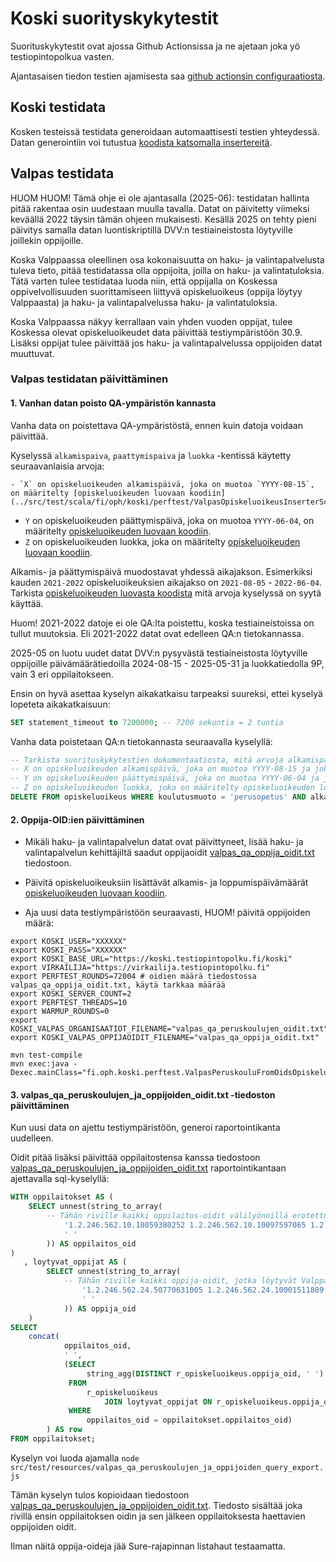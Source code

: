 # Koski suorityskykytestit

Suorituskykytestit ovat ajossa Github Actionsissa ja ne ajetaan joka yö testiopintopolkua vasten.

Ajantasaisen tiedon testien ajamisesta saa [github actionsin configuraatiosta](../.github/workflows/run_performance_tests.yml).

## Koski testidata

Kosken testeissä testidata generoidaan automaattisesti testien yhteydessä. Datan generointiin voi tutustua
[koodista katsomalla insertereitä](../src/test/scala/fi/oph/koski/perftest/).

## Valpas testidata

HUOM HUOM! Tämä ohje ei ole ajantasalla (2025-06): testidatan hallinta pitää rakentaa osin uudestaan muulla tavalla.
Datat on päivitetty viimeksi keväällä 2022 täysin tämän ohjeen mukaisesti. Kesällä 2025 on tehty pieni päivitys samalla
datan luontiskriptillä DVV:n testiaineistosta löytyville joillekin oppijoille.

Koska Valppaassa oleellinen osa kokonaisuutta on haku- ja valintapalvelusta tuleva tieto, pitää testidatassa olla
oppijoita, joilla on haku- ja valintatuloksia. Tätä varten tulee testidataa luoda niin, että oppijalla on Koskessa
oppivelvollisuuden suorittamiseen liittyvä opiskeluoikeus (oppija löytyy Valppaasta) ja haku- ja valintapalvelussa
haku- ja valintatuloksia.

Koska Valppaassa näkyy kerrallaan vain yhden vuoden oppijat, tulee Koskessa olevat opiskeluoikeudet data päivittää
testiympäristöön 30.9. Lisäksi oppijat tulee päivittää jos haku- ja valintapalvelussa oppijoiden datat muuttuvat.

### Valpas testidatan päivittäminen

#### 1. Vanhan datan poisto QA-ympäristön kannasta

Vanha data on poistettava QA-ympäristöstä, ennen kuin datoja voidaan päivittää.

Kyselyssä `alkamispaiva`, `paattymispaiva` ja `luokka` -kentissä käytetty seuraavanlaisia arvoja:

    - `X` on opiskeluoikeuden alkamispäivä, joka on muotoa `YYYY-08-15`, on määritelty [opiskeluoikeuden luovaan koodiin](../src/test/scala/fi/oph/koski/perftest/ValpasOpiskeluoikeusInserterScenario.scala).
- `Y` on opiskeluoikeuden päättymispäivä, joka on muotoa `YYYY-06-04`, on määritelty [opiskeluoikeuden luovaan koodiin](../src/test/scala/fi/oph/koski/perftest/ValpasOpiskeluoikeusInserterScenario.scala).
- `Z` on opiskeluoikeuden luokka, joka on määritelty [opiskeluoikeuden luovaan koodiin](../src/test/scala/fi/oph/koski/perftest/ValpasOpiskeluoikeusInserterScenario.scala).

Alkamis- ja päättymispäivä muodostavat yhdessä aikajakson. Esimerkiksi kauden `2021-2022` opiskeluoikeuksien aikajakso on `2021-08-05` - `2022-06-04`. Tarkista [opiskeluoikeuden luovasta koodista](../src/test/scala/fi/oph/koski/perftest/ValpasOpiskeluoikeusInserterScenario.scala) mitä arvoja kyselyssä on syytä käyttää.

Huom! 2021-2022 datoje ei ole QA:lta poistettu, koska testiaineistoissa on tullut muutoksia. Eli 2021-2022 datat ovat edelleen QA:n tietokannassa.

2025-05 on luotu uudet datat DVV:n pysyvästä testiaineistosta löytyville oppijoille päivämäärätiedoilla
2024-08-15 - 2025-05-31 ja luokkatiedolla 9P, vain 3 eri oppilaitokseen.

Ensin on hyvä asettaa kyselyn aikakatkaisu tarpeaksi suureksi, ettei kyselyä lopeteta aikakatkaisuun:
```sql
SET statement_timeout to 7200000; -- 7200 sekuntia = 2 tuntia
```

Vanha data poistetaan QA:n tietokannasta seuraavalla kyselyllä:

```sql
-- Tarkista suorituskykytestien dokumentaatiosta, mitä arvoja alkamispäivä, päättymispäivä ja luokka tulee olla.
-- X on opiskeluoikeuden alkamispäivä, joka on muotoa YYYY-08-15 ja joka on määritelty opiskeluoikeuden luovaan koodiin.
-- Y on opiskeluoikeuden päättymispäivä, joka on muotoa YYYY-06-04 ja joka on määritelty opiskeluoikeuden luovaan koodiin.
-- Z on opiskeluoikeuden luokka, joka on määritelty opiskeluoikeuden luovaan koodiin.
DELETE FROM opiskeluoikeus WHERE koulutusmuoto = 'perusopetus' AND alkamispaiva = 'X' AND paattymispaiva = 'Y' AND luokka = 'Z';
```

#### 2. Oppija-OID:ien päivittäminen
* Mikäli haku- ja valintapalvelun datat ovat päivittyneet, lisää haku- ja valintapalvelun kehittäjiltä saadut oppijaoidit
[valpas_qa_oppija_oidit.txt](../src/test/resources/valpas_qa_oppija_oidit.txt) tiedostoon.

* Päivitä opiskeluoikeuksiin lisättävät alkamis- ja loppumispäivämäärät
[opiskeluoikeuden luovaan koodiin](../src/test/scala/fi/oph/koski/perftest/ValpasOpiskeluoikeusInserterScenario.scala).

* Aja uusi data testiympäristöön seuraavasti, HUOM! päivitä oppijoiden määrä:

```
export KOSKI_USER="XXXXXX"
export KOSKI_PASS="XXXXXX"
export KOSKI_BASE_URL="https://koski.testiopintopolku.fi/koski"
export VIRKAILIJA="https://virkailija.testiopintopolku.fi"
export PERFTEST_ROUNDS=72004 # oidien määrä tiedostossa valpas_qa_oppija_oidit.txt, käytä tarkkaa määrää
export KOSKI_SERVER_COUNT=2
export PERFTEST_THREADS=10
export WARMUP_ROUNDS=0
export KOSKI_VALPAS_ORGANISAATIOT_FILENAME="valpas_qa_peruskoulujen_oidit.txt"
export KOSKI_VALPAS_OPPIJAOIDIT_FILENAME="valpas_qa_oppija_oidit.txt"

mvn test-compile
mvn exec:java -Dexec.mainClass="fi.oph.koski.perftest.ValpasPeruskouluFromOidsOpiskeluoikeusInserter"
```

#### 3. valpas_qa_peruskoulujen_ja_oppijoiden_oidit.txt -tiedoston päivittäminen

Kun uusi data on ajettu testiympäristöön, generoi raportointikanta uudelleen.

Oidit pitää lisäksi päivittää oppilaitostensa kanssa tiedostoon
[valpas_qa_peruskoulujen_ja_oppijoiden_oidit.txt](../src/test/resources/valpas_qa_peruskoulujen_ja_oppijoiden_oidit.txt)  raportointikantaan ajettavalla sql-kyselyllä:

```sql
WITH oppilaitokset AS (
    SELECT unnest(string_to_array(
        -- Tähän riville kaikki oppilaitos-oidit välilyönnillä erotettuna:
            '1.2.246.562.10.10059380252 1.2.246.562.10.10097597065 1.2.246.562.10.102806581210 ...',
            ' '
        )) AS oppilaitos_oid
)
   , loytyvat_oppijat AS (
        SELECT unnest(string_to_array(
            -- Tähän riville kaikki oppija-oidit, jotka löytyvät Valppaasta (valpas_qa_oppija_oidit.txt) välilyönnillä erotettuna:
                '1.2.246.562.24.50770631005 1.2.246.562.24.10001511889 1.2.246.562.24.10001665997  ...',
                ' '
            )) AS oppija_oid
    )
SELECT
    concat(
            oppilaitos_oid,
            ' ',
            (SELECT
                 string_agg(DISTINCT r_opiskeluoikeus.oppija_oid, ' ')
             FROM
                 r_opiskeluoikeus
                     JOIN loytyvat_oppijat ON r_opiskeluoikeus.oppija_oid = loytyvat_oppijat.oppija_oid
             WHERE
                 oppilaitos_oid = oppilaitokset.oppilaitos_oid)
        ) AS row
FROM oppilaitokset;
```

Kyselyn voi luoda ajamalla `node src/test/resources/valpas_qa_peruskoulujen_ja_oppijoiden_query_export.js`

Tämän kyselyn tulos kopioidaan tiedostoon [valpas_qa_peruskoulujen_ja_oppijoiden_oidit.txt](../src/test/resources/valpas_qa_peruskoulujen_ja_oppijoiden_oidit.txt). Tiedosto sisältää joka rivillä ensin oppilaitoksen oidin ja sen jälkeen oppilaitoksesta haettavien oppijoiden oidit.

Ilman näitä oppija-oideja jää Sure-rajapinnan listahaut testaamatta.
